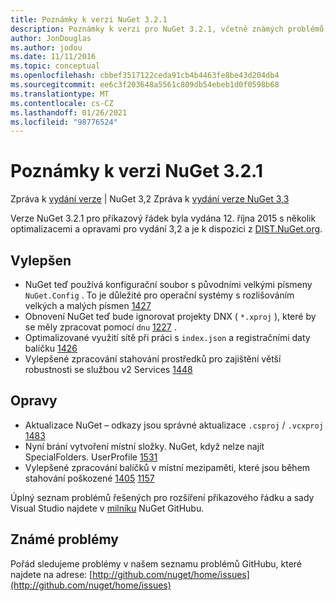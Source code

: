 ```yaml
---
title: Poznámky k verzi NuGet 3.2.1
description: Poznámky k verzi pro NuGet 3.2.1, včetně známých problémů, oprav chyb, přidaných funkcí a chcete odeslat obecnou.
author: JonDouglas
ms.author: jodou
ms.date: 11/11/2016
ms.topic: conceptual
ms.openlocfilehash: cbbef3517122ceda91cb4b4463fe8be43d204db4
ms.sourcegitcommit: ee6c3f203648a5561c809db54ebeb1d0f0598b68
ms.translationtype: MT
ms.contentlocale: cs-CZ
ms.lasthandoff: 01/26/2021
ms.locfileid: "98776524"
---
```

# <a name="nuget-321-release-notes"></a>Poznámky k verzi NuGet 3.2.1

Zpráva k [vydání verze](../release-notes/nuget-3.2.md)  |  NuGet 3,2 Zpráva k [vydání verze NuGet 3,3](../release-notes/nuget-3.3.md)

Verze NuGet 3.2.1 pro příkazový řádek byla vydána 12. října 2015 s několik optimalizacemi a opravami pro vydání 3,2 a je k dispozici z [DIST.NuGet.org](http://dist.nuget.org/index.html).

## <a name="improvements"></a>Vylepšen

* NuGet teď používá konfigurační soubor s původními velkými písmeny `NuGet.Config` .  To je důležité pro operační systémy s rozlišováním velkých a malých písmen [1427](https://github.com/NuGet/Home/issues/1427)
* Obnovení NuGet teď bude ignorovat projekty DNX ( `*.xproj` ), které by se měly zpracovat pomocí `dnu` [1227](https://github.com/NuGet/Home/issues/1227) .
* Optimalizované využití sítě při práci s `index.json` a registračními daty balíčku [1426](https://github.com/NuGet/Home/issues/1426)
* Vylepšené zpracování stahování prostředků pro zajištění větší robustnosti se službou v2 Services [1448](https://github.com/NuGet/Home/issues/1448)

## <a name="fixes"></a>Opravy

* Aktualizace NuGet – odkazy jsou správné aktualizace `.csproj` / `.vcxproj` [1483](https://github.com/NuGet/Home/issues/1483)
* Nyní brání vytvoření místní složky. NuGet, když nelze najít SpecialFolders. UserProfile [1531](https://github.com/NuGet/Home/issues/1531)
* Vylepšené zpracování balíčků v místní mezipaměti, které jsou během stahování poškozené [1405](https://github.com/NuGet/Home/issues/1405) [1157](https://github.com/NuGet/Home/issues/1157)

Úplný seznam problémů řešených pro rozšíření příkazového řádku a sady Visual Studio najdete v [milníku](https://github.com/NuGet/Home/issues?q=milestone%3A3.2.1+is%3Aclosed) NuGet GitHubu.

## <a name="known-issues"></a>Známé problémy

Pořád sledujeme problémy v našem seznamu problémů GitHubu, které najdete na adrese: [http://github.com/nuget/home/issues](http://github.com/nuget/home/issues)